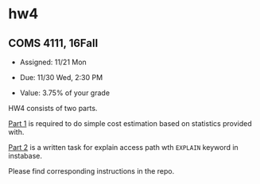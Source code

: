 # hw4
## COMS 4111, 16Fall

* Assigned: 11/21 Mon

* Due: 11/30 Wed, 2:30 PM

* Value: 3.75% of your grade

HW4 consists of two parts. 

[Part 1](./part_1.md) is required to do simple cost estimation based on statistics provided with.

[Part 2](./part_2.md) is a written task for explain access path wth `EXPLAIN` keyword in instabase.

Please find corresponding instructions in the repo.
